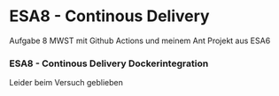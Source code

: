 # ESA8 - Continous Delivery

Aufgabe 8 MWST mit Github Actions und meinem Ant Projekt aus ESA6

### ESA8 - Continous Delivery Dockerintegration

Leider beim Versuch geblieben